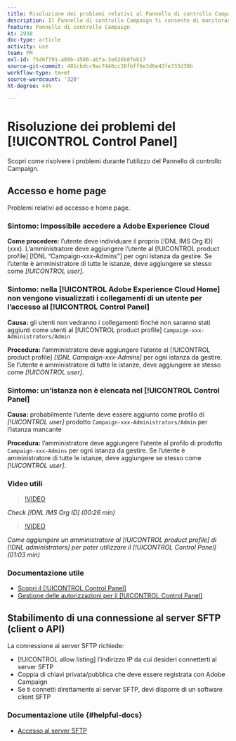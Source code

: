```yaml
---
title: Risoluzione dei problemi relativi al Pannello di controllo Campaign
description: Il Pannello di controllo Campaign ti consente di monitorare e gestire l’archiviazione SFTP per istanza e inserire nell'elenco Consentiti gli indirizzi IP.
feature: Pannello di controllo Campaign
kt: 2938
doc-type: article
activity: use
team: PM
exl-id: f546f791-a69b-4586-abfa-3e626b8feb17
source-git-commit: 481cbdcc9ac7446cc36fbff6e3d6e43fe333d30b
workflow-type: tm+mt
source-wordcount: '320'
ht-degree: 44%

---
```


# Risoluzione dei problemi del [!UICONTROL Control Panel]

Scopri come risolvere i problemi durante l’utilizzo del Pannello di controllo Campaign.

## Accesso e home page

Problemi relativi ad accesso e home page.

### Sintomo: Impossibile accedere a Adobe Experience Cloud

**Come procedere:**
l’utente deve individuare il proprio  [!DNL IMS Org ID] (xxx). L’amministratore deve aggiungere l’utente al [!UICONTROL product profile] [!DNL “Campaign-xxx-Admins”] per ogni istanza da gestire. Se l’utente è amministratore di tutte le istanze, deve aggiungere se stesso come *[!UICONTROL user]*.

### Sintomo: nella [!UICONTROL Adobe Experience Cloud Home] non vengono visualizzati i collegamenti di un utente per l’accesso al [!UICONTROL Control Panel]

**Causa:**
gli utenti non vedranno i collegamenti finché non saranno stati aggiunti come utenti al [!UICONTROL product profile] `Campaign-xxx-Administrators/Admin`

**Procedura:**
l’amministratore deve aggiungere l’utente al  [!UICONTROL product profile] *[!DNL Campaign-xxx-Admins]* per ogni istanza da gestire. Se l’utente è amministratore di tutte le istanze, deve aggiungere se stesso come *[!UICONTROL user]*.

### Sintomo: un’istanza non è elencata nel [!UICONTROL Control Panel]

**Causa:**
probabilmente l’utente deve essere aggiunto come profilo di  *[!UICONTROL user]* prodotto  `Campaign-xxx-Administrators/Admin` per l’istanza mancante

**Procedura:**
l’amministratore deve aggiungere l’utente al profilo di prodotto  `Campaign-xxx-Admins` per ogni istanza da gestire. Se l’utente è amministratore di tutte le istanze, deve aggiungere se stesso come *[!UICONTROL user]*.

### Video utili

>[!VIDEO](https://video.tv.adobe.com/v/27183?quality=12)

*Check [!DNL IMS Org ID] (00:26 min)*

>[!VIDEO](https://video.tv.adobe.com/v/27147?quality=12)

*Come aggiungere un amministratore al [!UICONTROL product profile] di [!DNL administrators] per poter utilizzare il [!UICONTROL Control Panel] (01:03 min)*

### Documentazione utile

* [Scopri il [!UICONTROL Control Panel]](https://experienceleague.adobe.com/docs/control-panel/using/control-panel-home.html?lang=it)
* [Gestione delle autorizzazioni per il [!UICONTROL Control Panel]](https://experienceleague.adobe.com/docs/control-panel/using/control-panel-home.html?lang=en)

## Stabilimento di una connessione al server SFTP (client o API)

La connessione ai server SFTP richiede:

* [!UICONTROL allow listing] l’indirizzo IP da cui desideri connetterti al server SFTP
* Coppia di chiavi privata/pubblica che deve essere registrata con Adobe Campaign
* Se ti connetti direttamente al server SFTP, devi disporre di un software client SFTP

### Documentazione utile {#helpful-docs}

* [Accesso al server SFTP](https://experienceleague.adobe.com/docs/control-panel/using/control-panel-home.html?lang=en)
